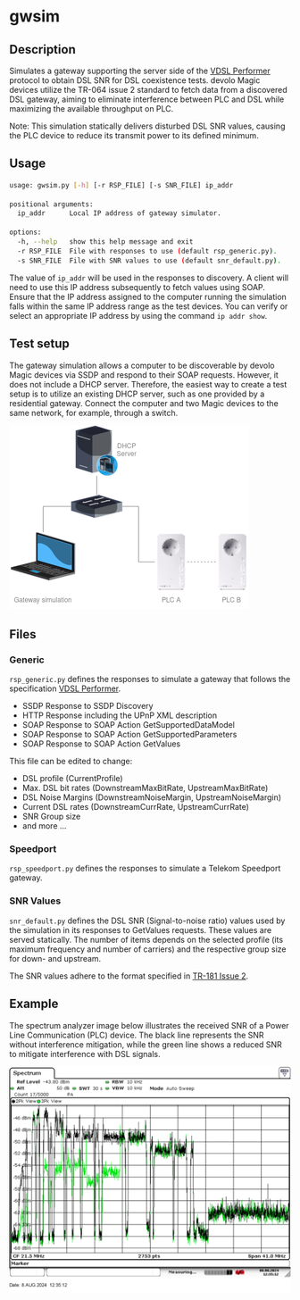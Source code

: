 # gwsim

## Description

Simulates a gateway supporting the server side of the [VDSL Performer](../README.md) protocol to obtain DSL SNR for DSL coexistence tests. devolo Magic devices utilize the TR-064 issue 2 standard to fetch data from a discovered DSL gateway, aiming to eliminate interference between PLC and DSL while maximizing the available throughput on PLC.

Note: This simulation statically delivers disturbed DSL SNR values, causing the PLC device to reduce its transmit power to its defined minimum.

## Usage

```bash
usage: gwsim.py [-h] [-r RSP_FILE] [-s SNR_FILE] ip_addr

positional arguments:
  ip_addr      Local IP address of gateway simulator.

options:
  -h, --help   show this help message and exit
  -r RSP_FILE  File with responses to use (default rsp_generic.py).
  -s SNR_FILE  File with SNR values to use (default snr_default.py).
```

The value of `ip_addr` will be used in the responses to discovery. A client will need to use this IP address subsequently to fetch values using SOAP.
Ensure that the IP address assigned to the computer running the simulation falls within the same IP address range as the test devices. You can verify or select an appropriate IP address by using the command `ip addr show`.

## Test setup
The gateway simulation allows a computer to be discoverable by devolo Magic devices via SSDP and respond to their SOAP requests. However, it does not include a DHCP server. Therefore, the easiest way to create a test setup is to utilize an existing DHCP server, such as one provided by a residential gateway. Connect the computer and two Magic devices to the same network, for example, through a switch.

![Test setup](./images/test-setup.png)

## Files

### Generic

`rsp_generic.py` defines the responses to simulate a gateway that follows the specification [VDSL Performer](https://github.com/devolo/vdsl-performer-documentation/blob/main/README.md).

- SSDP Response to SSDP Discovery
- HTTP Response including the UPnP XML description
- SOAP Response to SOAP Action GetSupportedDataModel
- SOAP Response to SOAP Action GetSupportedParameters
- SOAP Response to SOAP Action GetValues

This file can be edited to change:

- DSL profile (CurrentProfile)
- Max. DSL bit rates (DownstreamMaxBitRate, UpstreamMaxBitRate)
- DSL Noise Margins (DownstreamNoiseMargin, UpstreamNoiseMargin)
- Current DSL rates (DownstreamCurrRate, UpstreamCurrRate)
- SNR Group size
- and more ...

### Speedport

`rsp_speedport.py` defines the responses to simulate a Telekom Speedport gateway.

### SNR Values

`snr_default.py` defines the DSL SNR (Signal-to-noise ratio) values used by the simulation in its responses to GetValues requests. These values are served statically. The number of items depends on the selected profile (its maximum frequency and number of carriers) and the respective group size for down- and upstream.

The SNR values adhere to the format specified in [TR-181 Issue 2](https://cwmp-data-models.broadband-forum.org/tr-181-2-0-0.html#D.Device:2.Device.DSL.Diagnostics.ADSLLineTest.SNRpsds).


## Example
The spectrum analyzer image below illustrates the received SNR of a Power Line Communication (PLC) device. The black line represents the SNR without interference mitigation, while the green line shows a reduced SNR to mitigate interference with DSL signals.

![Spectrum Analyzer Example](./images/gwsim-example1.png)
